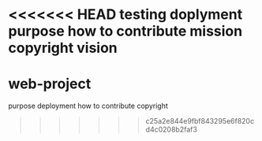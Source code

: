 <<<<<<< HEAD
testing 
doplyment 
purpose
how to contribute
mission
copyright
vision
=======
# web-project
purpose 
deployment
how to contribute
copyright
>>>>>>> c25a2e844e9fbf843295e6f820cd4c0208b2faf3
